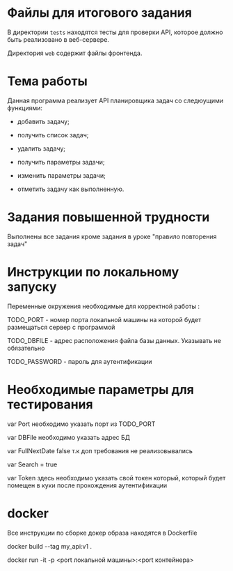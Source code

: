 # Файлы для итогового задания

В директории `tests` находятся тесты для проверки API, которое должно быть реализовано в веб-сервере.

Директория `web` содержит файлы фронтенда.

# Тема работы

Данная программа реализует API планировщика задач со следюущими функциями:

- добавить задачу;

- получить список задач;

- удалить задачу;

- получить параметры задачи;

- изменить параметры задачи;

- отметить задачу как выполненную.

# Задания повышенной трудности

Выполнены все задания кроме задания в уроке "правило повторения задач"

# Инструкции по локальному запуску

Переменные окружения необходимые для корректной работы :

TODO_PORT - номер порта локальной машины на которой будет размещаться сервер с программой

TODO_DBFILE - адрес расположения файла базы данных. Указывать не обязательно

TODO_PASSWORD - пароль для аутентификации

# Необходимые параметры для тестирования

var Port  необходимо указать порт из TODO_PORT

var DBFile  необходимо указать адрес БД

var FullNextDate false т.к доп требования не реализовывались

var Search = true

var Token здесь необходимо указать свой токен который, который будет помещен в куки после прохождения аутентификации

# docker
Все инструкции по сборке докер образа находятся в Dockerfile

docker build --tag my_api:v1 .

docker run -it -p <port локальной машины>:<port контейнера>
